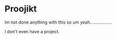 # Proojikt

Im not done anything with this so um yeah..................

I don't even have a project.
